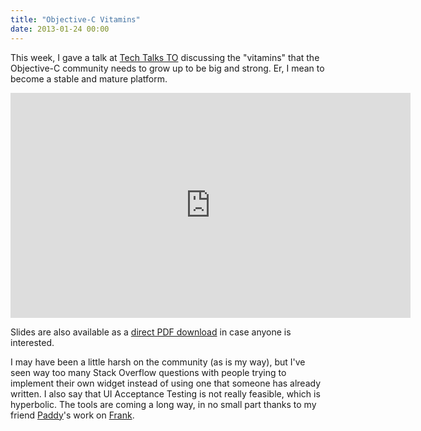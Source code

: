```yaml
---
title: "Objective-C Vitamins"
date: 2013-01-24 00:00
---
```


This week, I gave a talk at [Tech Talks TO](http://techtalksto.com/post/40607791416/ash-furrow-presenting-accessibility-and-unit-testing) discussing the "vitamins" that the Objective-C community needs to grow up to be big and strong. Er, I mean to become a stable and mature platform.

<div class="embed-responsive embed-responsive-16by9"><iframe data-image-dimensions="640x360" mozallowfullscreen="" allowfullscreen="" src="https://player.vimeo.com/video/58066095?wmode=opaque&amp;api=1" width="640" data-embed="true" webkitallowfullscreen="" frameborder="0" height="360" class="embed-responsive-item"></iframe></div>

Slides are also available as a [direct PDF download](http://static.ashfurrow.com/blog/vitamins.pdf) in case anyone is interested.

<script async class="speakerdeck-embed" data-id="f3f28280478b0130bba412313d320a8d" data-ratio="1.33333333333333" src="//speakerdeck.com/assets/embed.js"></script>

I may have been a little harsh on the community (as is my way), but I've seen way too many Stack Overflow questions with people trying to implement their own widget instead of using one that someone has already written. I also say that UI Acceptance Testing is not really feasible, which is hyperbolic. The tools are coming a long way, in no small part thanks to my friend [Paddy](https://github.com/tapi)'s work on [Frank](https://github.com/moredip/Frank).

<!-- more -->
